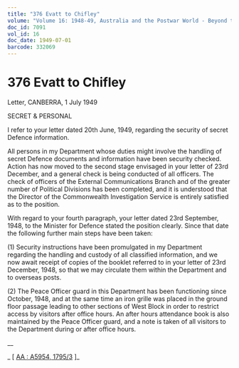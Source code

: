 ```yaml
---
title: "376 Evatt to Chifley"
volume: "Volume 16: 1948-49, Australia and the Postwar World - Beyond the Region"
doc_id: 7091
vol_id: 16
doc_date: 1949-07-01
barcode: 332069
---
```


# 376 Evatt to Chifley

Letter, CANBERRA, 1 July 1949

SECRET &amp; PERSONAL

I refer to your letter dated 20th June, 1949, regarding the security of secret Defence information.

All persons in my Department whose duties might involve the handling of secret Defence documents and information have been security checked. Action has now moved to the second stage envisaged in your letter of 23rd December, and a general check is being conducted of all officers. The check of officers of the External Communications Branch and of the greater number of Political Divisions has been completed, and it is understood that the Director of the Commonwealth Investigation Service is entirely satisfied as to the position.

With regard to your fourth paragraph, your letter dated 23rd September, 1948, to the Minister for Defence stated the position clearly. Since that date the following further main steps have been taken:

(1) Security instructions have been promulgated in my Department regarding the handling and custody of all classified information, and we now await receipt of copies of the booklet referred to in your letter of 23rd December, 1948, so that we may circulate them within the Department and to overseas posts.

(2) The Peace Officer guard in this Department has been functioning since October, 1948, and at the same time an iron grille was placed in the ground floor passage leading to other sections of West Block in order to restrict access by visitors after office hours. An after hours attendance book is also maintained by the Peace Officer guard, and a note is taken of all visitors to the Department during or after office hours.

__

_ [ [AA : A5954, 1795/3](http://www.naa.gov.au/cgi-bin/Search?O=I&Number=332069) ]_
